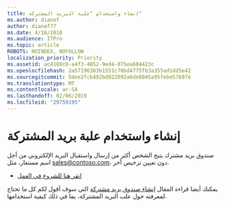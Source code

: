 ```yaml
---
title: إنشاء واستخدام "علبة البريد المشتركة"
ms.author: dianef
author: dianef77
ms.date: 4/16/2018
ms.audience: ITPro
ms.topic: article
ROBOTS: NOINDEX, NOFOLLOW
localization_priority: Priority
ms.assetid: ac4188c0-a4f3-4852-9ed4-075ea684423c
ms.openlocfilehash: 2a57196363b1551c70bd4775fb3a355ad1dd5e42
ms.sourcegitcommit: 5dee2fcb492bd922092a6de8045a95febe57b97e
ms.translationtype: MT
ms.contentlocale: ar-SA
ms.lasthandoff: 02/06/2019
ms.locfileid: "29759195"
---
```

# <a name="create-and-use-a-shared-mailbox"></a>إنشاء واستخدام علبة بريد المشتركة

صندوق بريد مشترك يتيح الشخص أكثر من إرسال واستقبال البريد الإلكتروني من أجل اسم مستعار، مثل sales@contoso.com، دون تعيين ترخيص آخر.
  
- [انقر هنا للشروع في العمل](https://portal.office.com/AdminPortal/Home#/AssistedGuide/addemailoptions)
    
يمكنك أيضا قراءة المقال [إنشاء صندوق بريد مشتركة](https://support.office.com/article/Create-a-shared-mailbox-871a246d-3acd-4bba-948e-5de8be0544c9.aspx) التي سوف أقول لكم كل ما تحتاج لمعرفته حول علب البريد المشتركة، بما في ذلك كيفية استخدامها. 
  

